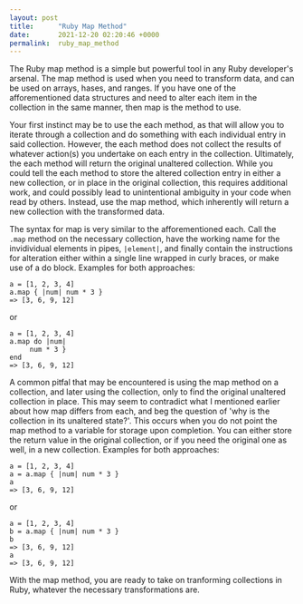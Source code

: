 ```yaml
---
layout: post
title:      "Ruby Map Method"
date:       2021-12-20 02:20:46 +0000
permalink:  ruby_map_method
---
```



The Ruby map method is a simple but powerful tool in any Ruby developer's arsenal. The map method is used when you need to transform data, and can be used on arrays, hases, and ranges. If you have one of the afforementioned data structures and need to alter each item in the collection in the same manner, then map is the method to use.

Your first instinct may be to use the each method, as that will allow you to iterate through a collection and do something with each individual entry in said collection. However, the each method does not collect the results of whatever action(s) you undertake on each entry in the collection. Ultimately, the each method will return the original unaltered collection. While you could tell the each method to store the altered collection entry in either a new collection, or in place in the original collection, this requires additional work, and could possibly lead to unintentional ambiguity in your code when read by others. Instead, use the map method, which inherently will return a new collection with the transformed data.

The syntax for map is very similar to the afforementioned each. Call the `.map` method on the necessary collection, have the working name for the invidividual elements in pipes, `|element|`, and finally contain the instructions for alteration either within a single line wrapped in curly braces, or make use of a do block. Examples for both approaches:

```
a = [1, 2, 3, 4]
a.map { |num| num * 3 }
=> [3, 6, 9, 12]
```

or

```
a = [1, 2, 3, 4]
a.map do |num|
     num * 3 }
end
=> [3, 6, 9, 12]
```

A common pitfal that may be encountered is using the map method on a collection, and later using the collection, only to find the original unaltered collection in place. This may seem to contradict what I mentioned earlier about how map differs from each, and beg the question of 'why is the collection in its unaltered state?'. This occurs when you do not point the map method to a variable for storage upon completion. You can either store the return value in the original collection, or if you need the original one as well, in a new collection. Examples for both approaches:

```
a = [1, 2, 3, 4]
a = a.map { |num| num * 3 }
a
=> [3, 6, 9, 12]
```

or 
```
a = [1, 2, 3, 4]
b = a.map { |num| num * 3 }
b
=> [3, 6, 9, 12]
a
=> [3, 6, 9, 12]
```

With the map method, you are ready to take on tranforming collections in Ruby, whatever the necessary transformations are. 

